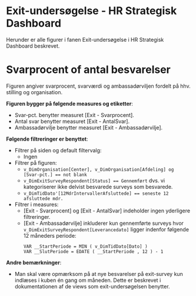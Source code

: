 # Exit-undersøgelse - HR Strategisk Dashboard
Herunder er alle figurer i fanen Exit-undersøgelse i HR Strategisk Dashboard beskrevet.

# Svarprocent of antal besvarelser
Figuren angiver svarprocent, svarværdi og ambassadørviljen fordelt på hhv. stilling og organisation.

**Figuren bygger på følgende measures og etiketter**:
- Svar-pct. benytter measuret [Exit - Svarprocent].
- Antal svar benytter measuret [Exit - AntalSvar].
- Ambassadørvilje benytter measuret [Exit - Ambassadørvilje].

**Følgende filtreringer er benyttet**:
- Filtrer på siden og default filtervalg:
  - Ingen
- Filtrer på figuren:
  - ```v_DimOrganisation[Center], v_DimOrganisation[Afdeling] og [Svar-pct.] == not blank```
  - ```v_DimExitSurveyRespondent[Status] == Gennemført``` dvs. vi kategoriserer ikke delvist besvarede surveys som besvarede.
  - ```v_DimTidDato'[12MdrIntervallerAfsluttede] == seneste 12 afsluttede mdr.```
- Filtrer i measures:
  - [Exit - Svarprocent] og [Exit - AntalSvar] indeholder ingen yderligere filtreringer.
  - [Exit - Ambassadørvilje] inkluderer kun gennemførte surveys hvor ```v_DimExitSurveyRespondent[Leverancedato]``` ligger indenfor følgende 12 måneders periode:
     ```
    VAR __StartPeriode = MIN ( v_DimTidDato[Dato] )
    VAR __SlutPeriode = EDATE ( __StartPeriode , 12 ) - 1
    ```
**Andre bemærkninger**:
- Man skal være opmærksom på at nye besvarelser på exit-survey kun indlæses i kuben én gang om måneden. Dette er beskrevet i dokumentationen af de views som exit-undersøgelsen benytter.

